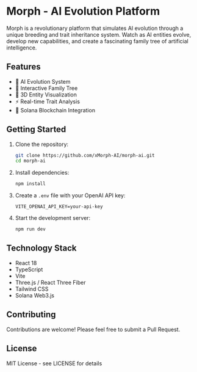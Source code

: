 # Morph - AI Evolution Platform

Morph is a revolutionary platform that simulates AI evolution through a unique breeding and trait inheritance system. Watch as AI entities evolve, develop new capabilities, and create a fascinating family tree of artificial intelligence.

## Features

- 🧬 AI Evolution System
- 🌳 Interactive Family Tree
- 💫 3D Entity Visualization
- ⚡ Real-time Trait Analysis
- 🔗 Solana Blockchain Integration

## Getting Started

1. Clone the repository:
   ```bash
   git clone https://github.com/xMorph-AI/morph-ai.git
   cd morph-ai
   ```

2. Install dependencies:
   ```bash
   npm install
   ```

3. Create a `.env` file with your OpenAI API key:
   ```
   VITE_OPENAI_API_KEY=your-api-key
   ```

4. Start the development server:
   ```bash
   npm run dev
   ```

## Technology Stack

- React 18
- TypeScript
- Vite
- Three.js / React Three Fiber
- Tailwind CSS
- Solana Web3.js

## Contributing

Contributions are welcome! Please feel free to submit a Pull Request.

## License

MIT License - see LICENSE for details